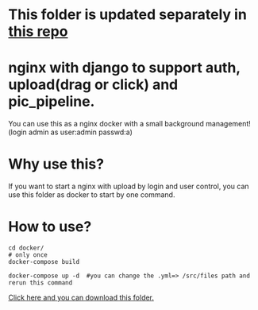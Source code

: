 # This folder is updated separately in [this repo](https://github.com/ywz978020607/docker_nginx_with_manage)

# nginx with django to support auth, upload(drag or click) and pic_pipeline.
You can use this as a nginx docker with a small background management! (login admin as user:admin passwd:a)

# Why use this?

If you want to start a nginx with upload by login and user control, you can use this folder as docker to start by one command.

# How to use?
```
cd docker/
# only once
docker-compose build

docker-compose up -d  #you can change the .yml=> /src/files path and rerun this command
```

[Click here and you can download this folder.](https://github.com/ywz978020607/History/raw/master/web%E7%9B%B8%E5%85%B3%20(python%E5%85%A8%E6%A0%88%E7%B3%BB%E5%88%97)/docker_nginx_with_Django_AuthUpload/docker_nginx_with_Django_AuthUpload.zip)
